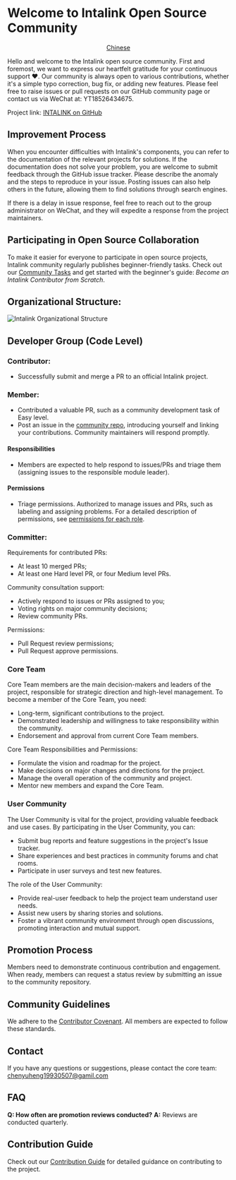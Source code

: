 # Welcome to Intalink Open Source Community
<p align="center">
  <a href="https://github.com/YT-DATA/community/blob/main/README.ch.md">Chinese</a>
</p>

Hello and welcome to the Intalink open source community. First and foremost, we want to express our heartfelt gratitude for your continuous support ❤️. Our community is always open to various contributions, whether it's a simple typo correction, bug fix, or adding new features. Please feel free to raise issues or pull requests on our GitHub community page or contact us via WeChat at: YT18526434675.

Project link: [INTALINK on GitHub](https://github.com/yt-data/INTALINK)

## Improvement Process

When you encounter difficulties with Intalink's components, you can refer to the documentation of the relevant projects for solutions. If the documentation does not solve your problem, you are welcome to submit feedback through the GitHub issue tracker. Please describe the anomaly and the steps to reproduce in your issue. Posting issues can also help others in the future, allowing them to find solutions through search engines.

If there is a delay in issue response, feel free to reach out to the group administrator on WeChat, and they will expedite a response from the project maintainers.

## Participating in Open Source Collaboration

To make it easier for everyone to participate in open source projects, Intalink community regularly publishes beginner-friendly tasks. Check out our [Community Tasks](https://github.com/yt-data/community/issues/1) and get started with the beginner's guide: _Become an Intalink Contributor from Scratch_.

## Organizational Structure:

![Intalink Organizational Structure](https://github.com/yt-data/INTALINK/assets/162880729/f371b48e-7b65-4333-ab4c-e0e9e43f7d8e)

## Developer Group (Code Level)

### Contributor:

- Successfully submit and merge a PR to an official Intalink project.

### Member:

- Contributed a valuable PR, such as a community development task of Easy level.
- Post an issue in the [community repo](https://github.com/ytlmd/community/issues), introducing yourself and linking your contributions. Community maintainers will respond promptly.

#### Responsibilities

- Members are expected to help respond to issues/PRs and triage them (assigning issues to the responsible module leader).

#### Permissions

- Triage permissions. Authorized to manage issues and PRs, such as labeling and assigning problems. For a detailed description of permissions, see [permissions for each role](https://docs.github.com/en/organizations/managing-user-access-to-your-organizations-repositories/managing-repository-roles/repository-roles-for-an-organization#permissions-for-each-role).

### Committer:

Requirements for contributed PRs:

- At least 10 merged PRs;
- At least one Hard level PR, or four Medium level PRs.

Community consultation support:

- Actively respond to issues or PRs assigned to you;
- Voting rights on major community decisions;
- Review community PRs.

Permissions:

- Pull Request review permissions;
- Pull Request approve permissions.

### Core Team

Core Team members are the main decision-makers and leaders of the project, responsible for strategic direction and high-level management. To become a member of the Core Team, you need:

- Long-term, significant contributions to the project.
- Demonstrated leadership and willingness to take responsibility within the community.
- Endorsement and approval from current Core Team members.

Core Team Responsibilities and Permissions:

- Formulate the vision and roadmap for the project.
- Make decisions on major changes and directions for the project.
- Manage the overall operation of the community and project.
- Mentor new members and expand the Core Team.

### User Community

The User Community is vital for the project, providing valuable feedback and use cases. By participating in the User Community, you can:

- Submit bug reports and feature suggestions in the project's Issue tracker.
- Share experiences and best practices in community forums and chat rooms.
- Participate in user surveys and test new features.

The role of the User Community:

- Provide real-user feedback to help the project team understand user needs.
- Assist new users by sharing stories and solutions.
- Foster a vibrant community environment through open discussions, promoting interaction and mutual support.

## Promotion Process

Members need to demonstrate continuous contribution and engagement. When ready, members can request a status review by submitting an issue to the community repository.

## Community Guidelines

We adhere to the [Contributor Covenant](https://www.contributor-covenant.org/zh-tw/). All members are expected to follow these standards.

## Contact

If you have any questions or suggestions, please contact the core team: [chenyuheng19930507@gamil.com](1010747237@qq.com)

## FAQ

**Q: How often are promotion reviews conducted?**
**A:** Reviews are conducted quarterly.

## Contribution Guide

Check out our [Contribution Guide](/CONTRIBUTING.md) for detailed guidance on contributing to the project.

##
